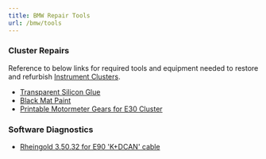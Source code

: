 ```yaml
---
title: BMW Repair Tools
url: /bmw/tools
---
```


### Cluster Repairs

Reference to below links for required tools and equipment needed to restore and refurbish [Instrument Clusters](/instrument-clusters).

* [Transparent Silicon Glue](https://e30clusters.com/product/transparent-silicone-glue/)
* [Black Mat Paint](https://e30clusters.com/product/black-mat-paint)
* [Printable Motormeter Gears for E30 Cluster](https://github.com/danifernandezs/BMW_e30_MotorMeterGears)

### Software Diagnostics

* [Rheingold 3.50.32 for E90 'K+DCAN' cable](http://www.bmwclubmalaysia.com/forums/threads/rheingold-3-50-32-perfect-software-for-diyer.39771/)